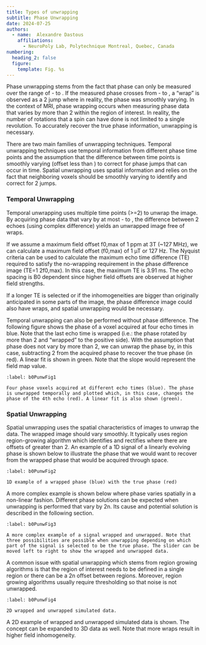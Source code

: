 ```yaml
---
title: Types of unwrapping
subtitle: Phase Unwrapping
date: 2024-07-25
authors:
  - name:  Alexandre Dastous
    affiliations:
      - NeuroPoly Lab, Polytechnique Montreal, Quebec, Canada
numbering:
  heading_2: false
  figure:
    template: Fig. %s
---
```


Phase unwrapping stems from the fact that phase can only be measured over the range of - to . If the measured phase crosses from - to , a “wrap” is observed as a 2 jump where in reality, the phase was smoothly varying. In the context of MRI, phase wrapping occurs when measuring phase data that varies by more than 2 within the region of interest. In reality, the number of rotations that a spin can have done is not limited to a single revolution. To accurately recover the true phase information, unwrapping is necessary.

There are two main families of unwrapping techniques. Temporal unwrapping techniques use temporal information from different phase time points and the assumption that the difference between time points is smoothly varying (offset less than ) to correct for phase jumps that can occur in time. Spatial unwrapping uses spatial information and relies on the fact that neighboring voxels should be smoothly varying to identify and correct for 2 jumps. 

### Temporal Unwrapping

Temporal unwrapping uses multiple time points (>=2) to unwrap the image. By acquiring phase data that vary by at most - to , the difference between 2 echoes (using complex difference) yields an unwrapped image free of wraps. 

If we assume a maximum field offset f0,max of 1 ppm at 3T (~127 MHz), we can calculate a maximum field offset (f0,max) of 1 µT or 127 Hz. The Nyquist criteria can be used to calculate the maximum echo time difference (TE) required to satisfy the no-wrapping requirement in the phase difference image (TE=1 2f0,max). In this case, the maximum TE is 3.91 ms. The echo spacing is B0 dependent since higher field offsets are observed at higher field strengths.

If a longer TE is selected or if the inhomogeneities are bigger than originally anticipated in some parts of the image, the phase difference image could also have wraps, and spatial unwrapping would be necessary.

Temporal unwrapping can also be performed without phase difference. The following figure shows the phase of a voxel acquired at four echo times in blue. Note that the last echo time is wrapped (i.e.: the phase rotated by more than 2 and “wrapped” to the positive side). With the assumption that phase does not vary by more than 2, we can unwrap the phase by, in this case, subtracting 2 from the acquired phase to recover the true phase (in red). A linear fit is shown in green. Note that the slope would represent the field map value.


```{figure} img/plot1.png
:label: b0PunwFig1

Four phase voxels acquired at different echo times (blue). The phase is unwrapped temporally and plotted which, in this case, changes the phase of the 4th echo (red). A linear fit is also shown (green).
```

### Spatial Unwrapping

Spatial unwrapping uses the spatial characteristics of images to unwrap the data. The wrapped image should vary smoothly. It typically uses region region-growing algorithm which identifies and rectifies where there are offsets of  greater than 2. An example of a 1D signal of a linearly evolving phase is shown below to illustrate the phase that we would want to recover from the wrapped phase that would be acquired through space.

```{figure} img/plot2.png
:label: b0PunwFig2

1D example of a wrapped phase (blue) with the true phase (red)
```

A more complex example is shown below where phase varies spatially in a non-linear fashion. Different phase solutions can be expected when unwrapping is performed that vary by 2n. Its cause and potential solution is described in the following section.



```{figure} img/plot3.png
:label: b0PunwFig3

A more complex example of a signal wrapped and unwrapped. Note that three possibilities are possible when unwrapping depending on which part of the signal is selected to be the true phase. The slider can be moved left to right to show the wrapped and unwrapped data.
```

A common issue with spatial unwrapping which stems from region growing algorithms is that the region of interest needs to be defined in a single region or there can be a 2n offset between regions. Moreover, region growing algorithms usually require thresholding so that noise is not unwrapped.

```{figure} img/plot4.png
:label: b0PunwFig4

2D wrapped and unwrapped simulated data.
```

A 2D example of wrapped and unwrapped simulated data is shown. The concept can be expanded to 3D data as well. Note that more wraps result in higher field inhomogeneity.

